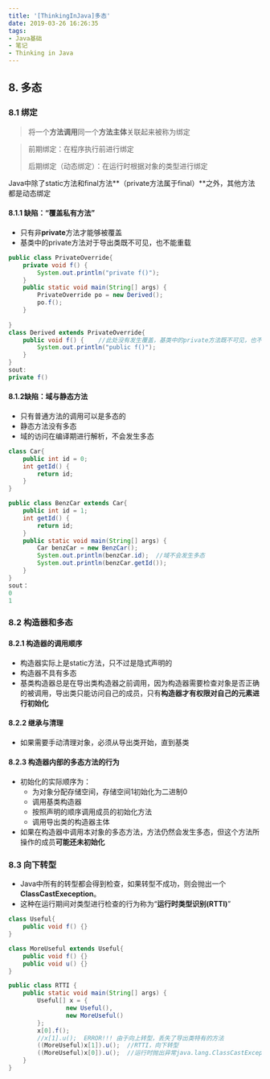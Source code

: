 ```yaml
---
title: '[ThinkingInJava]多态'
date: 2019-03-26 16:26:35
tags:
- Java基础
- 笔记
- Thinking in Java
---
```


## 8. 多态

### 8.1 绑定

> 将一个**方法调用**同一个**方法主体**关联起来被称为绑定

> 前期绑定：在程序执行前进行绑定
>
> 后期绑定（动态绑定）：在运行时根据对象的类型进行绑定

Java中除了static方法和final方法**（private方法属于final）**之外，其他方法都是动态绑定

#### 8.1.1 缺陷：“覆盖私有方法”

- 只有非**private**方法才能够被覆盖
- 基类中的private方法对于导出类既不可见，也不能重载

<!-- more -->

```java
public class PrivateOverride{
	private void f() {
		System.out.println("private f()");
	}
	public static void main(String[] args) {
		PrivateOverride po = new Derived();
		po.f();
	}
	
}
class Derived extends PrivateOverride{
	public void f() {    //此处没有发生覆盖，基类中的private方法既不可见，也不能重载
		System.out.println("public f()");
	}
}
sout:
private f()
```

#### 8.1.2缺陷：域与静态方法

- 只有普通方法的调用可以是多态的
- 静态方法没有多态
- 域的访问在编译期进行解析，不会发生多态

```java
class Car{
	public int id = 0;
	int getId() {
		return id;
	}
}

public class BenzCar extends Car{
	public int id = 1;
	int getId() {
		return id;
	}
	public static void main(String[] args) {
		Car benzCar = new BenzCar();
		System.out.println(benzCar.id);  //域不会发生多态
		System.out.println(benzCar.getId());
	}
}
sout：
0
1
```

### 8.2 构造器和多态

#### 8.2.1 构造器的调用顺序

- 构造器实际上是static方法，只不过是隐式声明的
- 构造器不具有多态
- 基类构造器总是在导出类构造器之前调用，因为构造器需要检查对象是否正确的被调用，导出类只能访问自己的成员，只有**构造器才有权限对自己的元素进行初始化**

#### 8.2.2 继承与清理

- 如果需要手动清理对象，必须从导出类开始，直到基类

#### 8.2.3 构造器内部的多态方法的行为

- 初始化的实际顺序为：
  - 为对象分配存储空间，存储空间1初始化为二进制0
  - 调用基类构造器
  - 按照声明的顺序调用成员的初始化方法
  - 调用导出类的构造器主体
- 如果在构造器中调用本对象的多态方法，方法仍然会发生多态，但这个方法所操作的成员**可能还未初始化**

### 8.3 向下转型

- Java中所有的转型都会得到检查，如果转型不成功，则会抛出一个**ClassCastExeception**。
- 这种在运行期间对类型进行检查的行为称为“**运行时类型识别(RTTI)**”

```java
class Useful{
	public void f() {}
}

class MoreUseful extends Useful{
	public void f() {}
	public void u() {}
}

public class RTTI {
	public static void main(String[] args) {
		Useful[] x = {
				new Useful(),
				new MoreUseful()
		};
		x[0].f();
		//x[1].u();  ERROR!!! 由于向上转型，丢失了导出类特有的方法
		((MoreUseful)x[1]).u();  //RTTI，向下转型
		((MoreUseful)x[0]).u();  //运行时抛出异常java.lang.ClassCastException
	}
}
```

